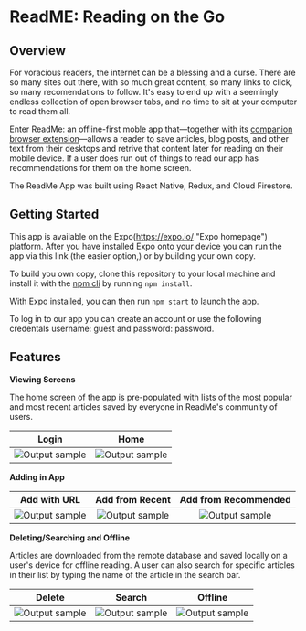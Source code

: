 # ReadME: Reading on the Go

## Overview 

For voracious readers, the internet can be a blessing and a curse. There are so many sites out there, with so much great content, so many links to click, so many recomendations to follow. It's easy to end up with a seemingly endless collection of open browser tabs, and no time to sit at your computer to read them all.

Enter ReadMe: an offline-first moble app that—together with its [companion browser extension](https://github.com/Project-Readme/ReadMe-browser-extension "extension repository")—allows a reader to save articles, blog posts, and other text from their desktops and retrive that content later for reading on their mobile device. If a user does run out of things to read our app has recommendations for them on the home screen.

The ReadMe App was built using React Native, Redux, and Cloud Firestore.  

## Getting Started

This app is available on the Expo(https://expo.io/ "Expo homepage") platform. After you have installed Expo onto your device you can run the app via this link (the easier option,) or by building your own copy. 

To build you own copy, clone this repository to your local machine and install it with the [npm cli](https://docs.npmjs.com/cli/npm "npm cli documentation") by running `npm install`.

With Expo installed, you can then run `npm start` to launch the app.

To log in to our app you can create an account or use the following credentals username: guest and password: password.

## Features

**Viewing Screens**

The home screen of the app is pre-populated with lists of the most popular and most recent articles saved by everyone in ReadMe's community of users.

|     Login    |  Home    
| ------------------------- |:-----------------------:|
| ![Output sample](https://github.com/Project-ReadMe/ReadMe-EXPO/blob/master/resources/login.jpeg)|![Output sample](https://github.com/Project-ReadMe/ReadMe-EXPO/blob/master/resources/home.jpeg)| 

**Adding in App**

|     Add with URL     |  Add from Recent    | Add from Recommended
| ------------------------- |:-----------------------:|:-----------------------:|
| ![Output sample](https://github.com/Project-ReadMe/ReadMe-EXPO/blob/master/resources/add_in_app3.gif)|![Output sample](https://github.com/Project-ReadMe/ReadMe-EXPO/blob/master/resources/add_recent.gif)| ![Output sample](https://github.com/Project-ReadMe/ReadMe-EXPO/blob/master/resources/add_recommended3.gif)| 

**Deleting/Searching and Offline**

Articles are downloaded from the remote database and saved locally on a user's device for offline reading. A user can also search for specific articles in their list by typing the name of the article in the search bar.

|     Delete     |  Search    | Offline
| ------------------------- |:-----------------------:|:-----------------------:|
| ![Output sample](https://github.com/Project-ReadMe/ReadMe-EXPO/blob/master/resources/add_in_app3.gif)|![Output sample](https://github.com/Project-ReadMe/ReadMe-EXPO/blob/master/resources/add_recent.gif)| ![Output sample](https://github.com/Project-ReadMe/ReadMe-EXPO/blob/master/resources/add_recommended3.gif)| 


